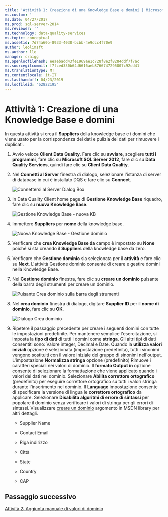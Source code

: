 ```yaml
---
title: 'Attività 1: Creazione di una Knowledge Base e domini | Microsoft Docs'
ms.custom: ''
ms.date: 04/27/2017
ms.prod: sql-server-2014
ms.reviewer: ''
ms.technology: data-quality-services
ms.topic: conceptual
ms.assetid: 7d74a60b-8933-4038-bcbb-4e9dcc4f70e9
author: leolimsft
ms.author: lle
manager: craigg
ms.openlocfilehash: eeaebadd43fe1969ae1c728f8e2f8284ddf7f7ac
ms.sourcegitcommit: f7fced330b64d6616aeb8766747295807c92dd41
ms.translationtype: MT
ms.contentlocale: it-IT
ms.lasthandoff: 04/23/2019
ms.locfileid: "62822195"
---
```

# <a name="task-1-creating-a-knowledge-base-and-domains"></a>Attività 1: Creazione di una Knowledge Base e domini
  In questa attività si crea il **Suppliers** della knowledge base e i domini che viene usato per la corrispondenza dei dati e pulizia dei dati per rimuovere i duplicati.  
  
1.  Avvio veloce **Client Data Quality**. Fare clic su **avviare**, scegliere **tutti i programmi**, fare clic su **Microsoft SQL Server 2012**, fare clic su **Data Quality Services**, quindi fare clic su  **Client Data Quality**.  
  
2.  Nel **Connetti al Server** finestra di dialogo, selezionare l'istanza di server di database in cui è installato DQS e fare clic su **Connect**.  
  
     ![Connettersi al Server Dialog Box](../../2014/tutorials/media/et-creatingaknowledgebaseanddomains-01.jpg "connettersi alla finestra di dialogo Server")  
  
3.  In Data Quality Client home page di **Gestione Knowledge Base** riquadro, fare clic su **nuova Knowledge Base**.  
  
     ![Gestione Knowledge Base - nuova KB](../../2014/tutorials/media/et-creatingaknowledgebaseanddomains-02.jpg "Gestione Knowledge Base - nuova KB")  
  
4.  Immettere **Suppliers** per **nome** della knowledge base.  
  
     ![Nuova Knowledge Base - Gestione dominio](../../2014/tutorials/media/et-creatingaknowledgebaseanddomains-03.jpg "nuova Knowledge Base - Gestione dominio")  
  
5.  Verificare che **crea Knowledge Base da** campo è impostato su **None** poiché si sta creando il **Suppliers** della knowledge base da zero.  
  
6.  Verificare che **Gestione dominio** sia selezionata per il **attività** e fare clic su **Next**. L'attività Gestione dominio consente di creare e gestire domini nella Knowledge Base.  
  
7.  Nel **Gestione dominio** finestra, fare clic su **creare un dominio** pulsante della barra degli strumenti per creare un dominio.  
  
     ![Pulsante Crea dominio sulla barra degli strumenti](../../2014/tutorials/media/et-creatingaknowledgebaseanddomains-04.jpg "pulsante Crea dominio sulla barra degli strumenti")  
  
8.  Nel **crea dominio** finestra di dialogo, digitare **Supplier ID** per il **nome di dominio**, fare clic su **OK**.  
  
     ![Dialogo Crea dominio](../../2014/tutorials/media/et-creatingaknowledgebaseanddomains-05.jpg "dialogo Crea dominio")  
  
9. Ripetere il passaggio precedente per creare i seguenti domini con tutte le impostazioni predefinite. Per mantenere semplice l'esercitazione, si imposta la **tipo di dati** di tutti i domini come **stringa**. Gli altri tipi di dati consentiti sono: Valore integer, Decimal e Date. Quando la **utilizza valori iniziali** opzione è selezionata (impostazione predefinita), tutti i sinonimi vengono sostituiti con il valore iniziale del gruppo di sinonimi nell'output. L'impostazione **Normalizza stringa** opzione (predefinito) Rimuove i caratteri speciali nei valori di dominio. Il **formato Output in** opzione consente di selezionare la formattazione che viene applicato quando i valori dei dati nel dominio. Selezionare **Abilita correttore ortografico** (predefinito) per eseguire correttore ortografico su tutti i valori stringa durante l'inserimento nel dominio. Il **Language** impostazione consente di specificare la versione di lingua le **correttore ortografico** da applicare. Selezionare **Disabilita algoritmi di errore di sintassi** per popolare il dominio senza verificare i valori di stringa per gli errori di sintassi. Visualizzare [creare un dominio](https://msdn.microsoft.com/library/hh510401.aspx) argomento in MSDN library per altri dettagli.  
  
    -   Supplier Name  
  
    -   Contact Email  
  
    -   Riga indirizzo  
  
    -   Città  
  
    -   State  
  
    -   Country  
  
    -   CAP  
  
## <a name="next-step"></a>Passaggio successivo  
 [Attività 2: Aggiunta manuale di valori di dominio](../../2014/tutorials/task-2-adding-domain-values-manually.md)  
  
  

